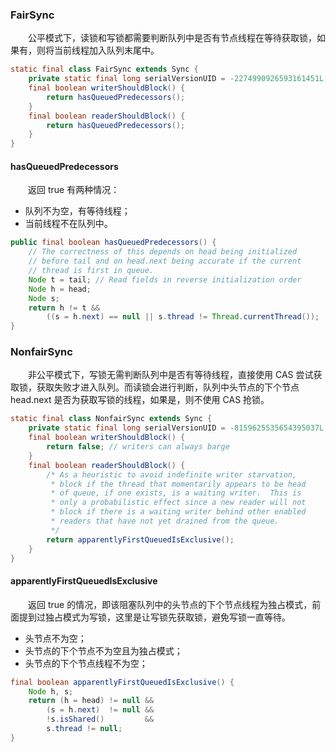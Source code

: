 
### FairSync
　　公平模式下，读锁和写锁都需要判断队列中是否有节点线程在等待获取锁，如果有，则将当前线程加入队列末尾中。

```java
static final class FairSync extends Sync {
    private static final long serialVersionUID = -2274990926593161451L;
    final boolean writerShouldBlock() {
        return hasQueuedPredecessors();
    }
    final boolean readerShouldBlock() {
        return hasQueuedPredecessors();
    }
}
```

#### hasQueuedPredecessors
　　返回 true 有两种情况：
  
- 队列不为空，有等待线程；
- 当前线程不在队列中。
　　
```java
public final boolean hasQueuedPredecessors() {
    // The correctness of this depends on head being initialized
    // before tail and on head.next being accurate if the current
    // thread is first in queue.
    Node t = tail; // Read fields in reverse initialization order
    Node h = head;
    Node s;
    return h != t &&
        ((s = h.next) == null || s.thread != Thread.currentThread());
}
```

### NonfairSync
　　非公平模式下，写锁无需判断队列中是否有等待线程，直接使用 CAS 尝试获取锁，获取失败才进入队列。而读锁会进行判断，队列中头节点的下个节点 head.next 是否为获取写锁的线程，如果是，则不使用 CAS 抢锁。

```java
static final class NonfairSync extends Sync {
    private static final long serialVersionUID = -8159625535654395037L;
    final boolean writerShouldBlock() {
        return false; // writers can always barge
    }
    final boolean readerShouldBlock() {
        /* As a heuristic to avoid indefinite writer starvation,
         * block if the thread that momentarily appears to be head
         * of queue, if one exists, is a waiting writer.  This is
         * only a probabilistic effect since a new reader will not
         * block if there is a waiting writer behind other enabled
         * readers that have not yet drained from the queue.
         */
        return apparentlyFirstQueuedIsExclusive();
    }
}
```

#### apparentlyFirstQueuedIsExclusive
　　返回 true 的情况，即该阻塞队列中的头节点的下个节点线程为独占模式，前面提到过独占模式为写锁，这里是让写锁先获取锁，避免写锁一直等待。

- 头节点不为空；
- 头节点的下个节点不为空且为独占模式；
- 头节点的下个节点线程不为空；

```java
final boolean apparentlyFirstQueuedIsExclusive() {
    Node h, s;
    return (h = head) != null &&
        (s = h.next)  != null &&
        !s.isShared()         &&
        s.thread != null;
}
```
